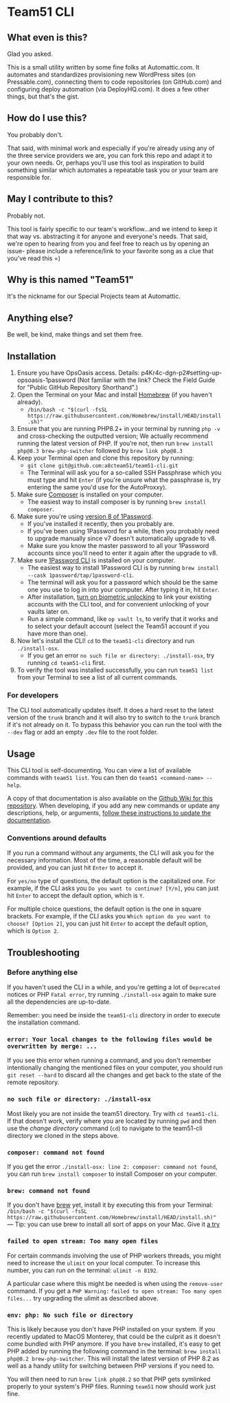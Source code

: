 # Team51 CLI

## What even is this?

Glad you asked.

This is a small utility written by some fine folks at Automattic.com. It automates and standardizes provisioning new WordPress sites (on Pressable.com), connecting them to code repositories (on GitHub.com) and configuring deploy automation (via DeployHQ.com). It does a few other things, but that's the gist.

## How do I use this?

You probably don't.

That said, with minimal work and especially if you're already using any of the three service providers we are, you can fork this repo and adapt it to your own needs. Or, perhaps you'll use this tool as inspiration to build something similar which automates a repeatable task you or your team are responsible for.

## May I contribute to this?

Probably not.

This tool is fairly specific to our team's workflow...and we intend to keep it that way vs. abstracting it for anyone and everyone's needs. That said, we're open to hearing from you and feel free to reach us by opening an issue- please include a reference/link to your favorite song as a clue that you've read this =)

## Why is this named "Team51"

It's the nickname for our Special Projects team at Automattic.

## Anything else?

Be well, be kind, make things and set them free.

## Installation
1. Ensure you have OpsOasis access. Details: p4Kr4c-dgn-p2#setting-up-opsoasis-1password (Not familiar with the link? Check the Field Guide for "Public GitHub Repository Shorthand".)
1. Open the Terminal on your Mac and install [Homebrew](https://brew.sh/) (if you haven't already).
	- `/bin/bash -c "$(curl -fsSL https://raw.githubusercontent.com/Homebrew/install/HEAD/install.sh)"`
1. Ensure that you are running PHP8.2+ in your terminal by running `php -v` and cross-checking the outputted version; We actually recommend running the latest version of PHP. If you’re not, then run `brew install php@8.3 brew-php-switcher` followed by `brew link php@8.3`
1. Keep your Terminal open and clone this repository by running:
	- `git clone git@github.com:a8cteam51/team51-cli.git`
	- The Terminal will ask you for a so-called SSH Passphrase which you must type and hit `Enter` (if you're unsure what the passphrase is, try entering the same you'd use for the AutoProxxy).
1. Make sure [Composer](https://getcomposer.org/) is installed on your computer.
	- The easiest way to install composer is by running `brew install composer`.
1. Make sure you're using [version 8 of 1Password](https://1password.com/mac/).
	- If you've installed it recently, then you probably are.
	- If you've been using 1Password for a while, then you probably need to upgrade manually since v7 doesn't automatically upgrade to v8.
	- Make sure you know the master password to all your 1Password accounts since you'll need to enter it again after the upgrade to v8.
1. Make sure [1Password CLI](https://developer.1password.com/docs/cli/get-started/) is installed on your computer.
	- The easiest way to install 1Password CLI is by running `brew install --cask 1password/tap/1password-cli`.
	- The terminal will ask you for a password which should be the same one you use to log in into your computer. After typing it in, hit `Enter`.
	- After installation, [turn on biometric unlocking](https://developer.1password.com/docs/cli/get-started/#turn-on-biometric-unlock) to link your existing accounts with the CLI tool, and for convenient unlocking of your vaults later on.
	- Run a simple command, like `op vault ls`, to verify that it works and to select your default account (select the Team51 account if you have more than one).
1. Now let's install the CLI! `cd` to the `team51-cli` directory and run `./install-osx`.
	- If you get an error `no such file or directory: ./install-osx`, try running `cd team51-cli` first.
1. To verify the tool was installed successfully, you can run `team51 list` from your Terminal to see a list of all current commands.

### For developers
The CLI tool automatically updates itself. It does a hard reset to the latest version of the `trunk` branch and it will also try to switch to the `trunk` branch if it's not already on it. To bypass this behavior you can run the tool with the `--dev` flag or add an empty `.dev` file to the root folder.

## Usage
This CLI tool is self-documenting. You can view a list of available commands with `team51 list`.
You can then do `team51 <command-name> --help`.

A copy of that documentation is also available on the [Github Wiki for this repository](https://github.com/a8cteam51/team51-cli/wiki/team51-commands). When developing, if you add any new commands or update any descriptions, help, or arguments, [follow these instructions to update the documentation](https://github.com/a8cteam51/team51-cli/wiki/Updating-the-CLI-command-documentation).

### Conventions around defaults

If you run a command without any arguments, the CLI will ask you for the necessary information. Most of the time, a reasonable default will be provided, and you can just hit `Enter` to accept it.

For `yes/no` type of questions, the default option is the capitalized one. For example, if the CLI asks you `Do you want to continue? [Y/n]`, you can just hit `Enter` to accept the default option, which is `Y`.

For multiple choice questions, the default option is the one in square brackets. For example, if the CLI asks you `Which option do you want to choose? [Option 2]`, you can just hit `Enter` to accept the default option, which is `Option 2`.

## Troubleshooting

### Before anything else
If you haven't used the CLI in a while, and you're getting a lot of `Deprecated` notices or PHP `Fatal error`, try running `./install-osx` again to make sure all the dependencies are up-to-date.

Remember: you need be inside the `team51-cli` directory in order to execute the installation command.

### `error: Your local changes to the following files would be overwritten by merge: ...`
If you see this error when running a command, and you don't remember intentionally changing the mentioned files on your computer, you should run `git reset --hard` to discard all the changes and get back to the state of the remote repository.

### `no such file or directory: ./install-osx`
Most likely you are not inside the team51 directory. Try with `cd team51-cli`. If that doesn't work, verify where you are located by running `pwd` and then use the *change directory* command (`cd`) to navigate to the team51-cli directory we cloned in the steps above.

### `composer: command not found`
If you get the error `./install-osx: line 2: composer: command not found`, you can run `brew install composer` to install Composer on your computer.

### `brew: command not found`
If you don't have [brew](https://brew.sh/) yet, install it by executing this from your Terminal: `/bin/bash -c "$(curl -fsSL https://raw.githubusercontent.com/Homebrew/install/HEAD/install.sh)"` — Tip: you can use brew to install all sort of apps on your Mac. Give it [a try](https://formulae.brew.sh/cask/zoom)

### `failed to open stream: Too many open files`

For certain commands involving the use of PHP workers threads, you might need to increase the `ulimit` on your local computer. To increase this number, you can run on the terminal: `ulimit -n 8192`.

A particular case where this might be needed is when using the `remove-user` command. If you get a `PHP Warning:` `failed to open stream: Too many open files...` try upgrading the ulimit as described above.

### `env: php: No such file or directory`

This is likely because you don't have PHP installed on your system. If you recently updated to MacOS Monterey, that could be the culprit as it doesn't come bundled with PHP anymore. If you have `brew` installed, it's easy to get PHP added by running the following command in the terminal: `brew install php@8.2 brew-php-switcher`. This will install the latest version of PHP 8.2 as well as a handy utility for switching between PHP versions if you need to.

You will then need to run `brew link php@8.2` so that PHP gets symlinked properly to your system's PHP files. Running `team51` now should work just fine.
